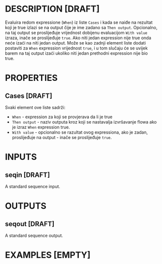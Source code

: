 # DESCRIPTION [DRAFT]

Evaluira redom expressione (`When`) iz liste `Cases` i kada se naiđe na rezultat koji je true izlazi se na output čije je ime zadano sa `Then output`. Opcionalno, na taj output se proslijeđuje vrijednost dobijenu evaluacijom `With value` izraza, inače se proslijeđuje `true`. Ako niti jedan expression nije true onda neće izaći na niti jedan output. Može se kao zadnji element liste dodati postaviti za `When` expression vrijednost `true`, i u tom slučaju će se uvijek barem na taj output izaći ukoliko niti jedan prethodni expression nije bio true.

# PROPERTIES

## Cases [DRAFT]

Svaki element ove liste sadrži:

-   `When` - expression za koji se provjerava da li je true
-   `Then output` - naziv outputa kroz koji se nastavalja izvršavanje flowa ako je izraz `When` expression true.
-   `With value` - opcionalno se razultat ovog expressiona, ako je zadan, proslijeđuje na output - inače se proslijeđuje `true`.

# INPUTS

## seqin [DRAFT]

A standard sequence input.

# OUTPUTS

## seqout [DRAFT]

A standard sequence output.

# EXAMPLES [EMPTY]
